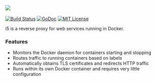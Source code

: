 ## ![](https://i.stack.imgur.com/08e0R.png)

[![Build Status](https://ci.quickmediasolutions.com/buildStatus/icon?job=i5)](https://ci.quickmediasolutions.com/job/i5/)
[![GoDoc](https://godoc.org/github.com/nathan-osman/i5?status.svg)](https://godoc.org/github.com/nathan-osman/i5)
[![MIT License](http://img.shields.io/badge/license-MIT-9370d8.svg?style=flat)](http://opensource.org/licenses/MIT)

i5 is a reverse proxy for web services running in Docker.

### Features

- Monitors the Docker daemon for containers starting and stopping
- Routes traffic to running containers based on labels
- Automatically obtains TLS certificates and redirects HTTP traffic
- Runs within its own Docker container and requires very little configuration
